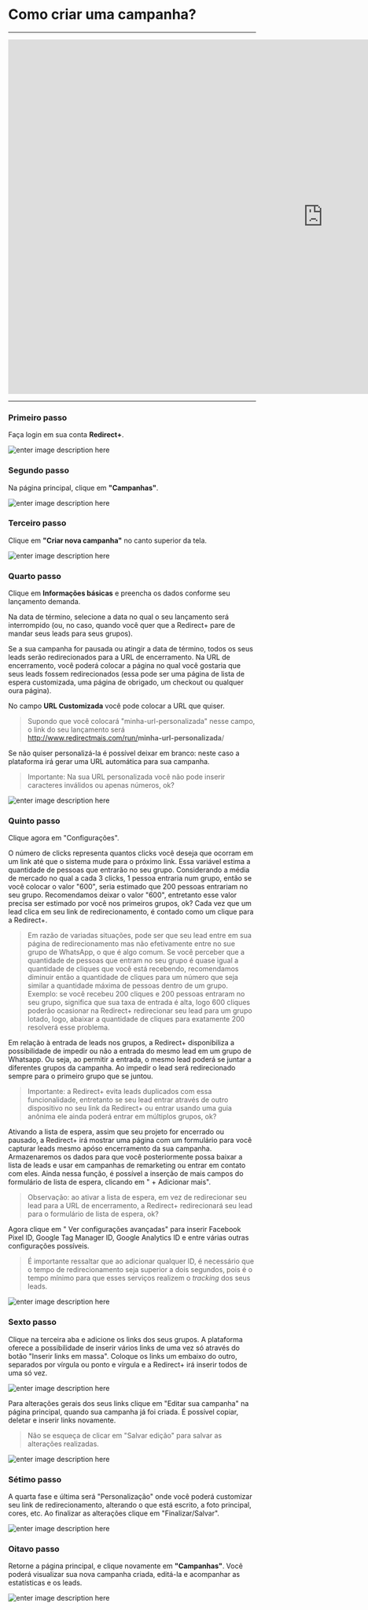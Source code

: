 ﻿# Como criar uma campanha?

<hr>

<iframe width="1280" height="720" src="https://www.youtube.com/embed/9qrptfGTScE" title="YouTube video player" frameborder="0" allow="accelerometer; autoplay; clipboard-write; encrypted-media; gyroscope; picture-in-picture" allowfullscreen></iframe>

<hr>

### Primeiro passo

Faça login em sua conta **Redirect+**.

![enter image description here](https://i.imgur.com/iAGrhZL.png)

### Segundo passo

Na página principal, clique em **"Campanhas"**.

![enter image description here](https://i.imgur.com/xGClkOZ.png)

### Terceiro passo

Clique em **"Criar nova campanha"** no canto superior da tela.

![enter image description here](https://i.imgur.com/s7r9I0n.png)

### Quarto passo

Clique em <b>Informações básicas</b> e preencha os dados conforme seu lançamento demanda.

Na data de término, selecione a data no qual o seu lançamento será interrompido (ou, no caso, quando você quer que a Redirect+ pare de mandar seus leads para seus grupos).

Se a sua campanha for pausada ou atingir a data de término, todos os seus leads serão redirecionados para a URL de encerramento. Na URL de encerramento, você poderá colocar a página no qual você gostaria que seus leads fossem redirecionados (essa pode ser uma página de lista de espera customizada, uma página de obrigado, um checkout ou qualquer oura página).

No campo <b>URL Customizada</b> você pode colocar a URL que quiser.

> Supondo que você colocará "minha-url-personalizada" nesse campo, o link do seu lançamento será <span style="color: #8a8a8a !important;">http://www.redirectmais.com/run/</span><strong>minha-url-personalizada</strong>/

Se não quiser personalizá-la é possível deixar em branco: neste caso a plataforma irá gerar uma URL automática para sua campanha.

> Importante: Na sua URL personalizada você não pode inserir caracteres inválidos ou apenas números, ok?

![enter image description here](https://i.imgur.com/LKxTkvP.png)

### Quinto passo

Clique agora em "Configurações".

O número de clicks representa quantos clicks você deseja que ocorram em um link até que o sistema mude para o próximo link. Essa variável estima a quantidade de pessoas que entrarão no seu grupo. Considerando a média de mercado no qual a cada 3 clicks, 1 pessoa entraria num grupo, então se você colocar o valor "600", seria estimado que 200 pessoas entrariam no seu grupo. Recomendamos deixar o valor "600", entretanto esse valor precisa ser estimado por você nos primeiros grupos, ok? Cada vez que um lead clica em seu link de redirecionamento, é contado como um clique para a Redirect+. 

> Em razão de variadas situações, pode ser que seu lead entre em sua página de redirecionamento mas não efetivamente entre no sue grupo de WhatsApp, o que é algo comum. Se você perceber que a quantidade de pessoas que entram no seu grupo é quase igual a quantidade de cliques que você está recebendo, recomendamos diminuir então a quantidade de cliques para um  número que seja similar a quantidade máxima de pessoas dentro de um grupo. Exemplo: se você recebeu 200 cliques e 200 pessoas entraram no seu grupo, significa que sua taxa de entrada é alta, logo 600 cliques poderão ocasionar na Redirect+ redirecionar seu lead para um grupo lotado, logo, abaixar a quantidade de cliques para exatamente 200 resolverá esse problema.

Em relação à entrada de leads nos grupos, a Redirect+ disponibiliza a possibilidade de impedir ou não a entrada do mesmo lead em um grupo de Whatsapp. Ou seja, ao permitir a entrada, o mesmo lead poderá se juntar a diferentes grupos da campanha. Ao impedir o lead será redirecionado sempre para o primeiro grupo que se juntou.

> Importante: a Redirect+ evita leads duplicados com essa funcionalidade, entretanto se seu lead entrar através de outro dispositivo no seu link da Redirect+ ou entrar usando uma guia anônima ele ainda poderá entrar em múltiplos grupos, ok?

Ativando a lista de espera, assim que seu projeto for encerrado ou pausado, a Redirect+ irá mostrar uma página com um formulário para você capturar leads mesmo apóso encerramento da sua campanha. Armazenaremos os dados para que você posteriormente possa baixar a lista de leads e usar em campanhas de remarketing ou entrar em contato com eles. Ainda nessa função, é possível a inserção de mais campos do formulário de lista de espera, clicando em " + Adicionar mais".

> Observação: ao ativar a lista de espera, em vez de redirecionar seu lead para a URL de encerramento, a Redirect+ redirecionará seu lead para o formulário de lista de espera, ok?

Agora clique em " Ver configurações avançadas" para inserir Facebook Pixel ID, Google Tag Manager ID, Google Analytics ID e entre várias outras configurações possíveis.

> É importante ressaltar que ao adicionar qualquer ID, é necessário que o tempo de redirecionamento seja superior a dois segundos, pois é o tempo mínimo para que esses serviços realizem o <i>tracking</i> dos seus leads.

![enter image description here](https://i.imgur.com/4WQD8ax.png)

### Sexto passo

Clique na terceira aba e adicione os links dos seus grupos. A plataforma oferece a possibilidade de inserir vários links de uma vez só através do botão "Inserir links em massa". Coloque os links um embaixo do outro, separados por vírgula ou ponto e vírgula e a Redirect+ irá inserir todos de uma só vez.

![enter image description here](https://i.imgur.com/vZvxTMv.png)

Para alterações gerais dos seus links clique em "Editar sua campanha" na página principal, quando sua campanha já foi criada. É possível copiar, deletar e inserir links novamente.
> Não se esqueça de clicar em "Salvar edição" para salvar as alterações realizadas.

![enter image description here](https://i.imgur.com/qNK5OLC.png)

### Sétimo passo

A quarta fase e última será "Personalização" onde você poderá customizar seu link de redirecionamento, alterando o que está escrito, a foto principal, cores, etc. Ao finalizar as alterações clique em "Finalizar/Salvar".

![enter image description here](https://i.imgur.com/2U66IgZ.png)


### Oitavo passo

Retorne a página principal, e clique novamente em **"Campanhas"**. Você poderá visualizar sua nova campanha criada, editá-la e acompanhar as estatísticas e os leads.

![enter image description here](https://i.imgur.com/DH2iHwF.png)
